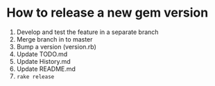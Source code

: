 # How to release a new gem version
1. Develop and test the feature in a separate branch
2. Merge branch in to master
3. Bump a version (version.rb)
4. Update TODO.md
5. Update History.md
6. Update README.md
7. `rake release`
